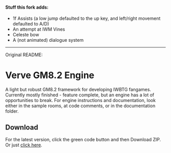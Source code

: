 #### Stuff this fork adds:
- 1f Assists (a low jump defaulted to the up key, and left/right movement defaulted to A/D)
- An attempt at IWM Vines
- Celeste bow
- A (not animated) dialogue system

---- 
Original README:
# Verve GM8.2 Engine
A light but robust GM8.2 framework for developing IWBTG fangames.
Currently mostly finished - feature complete, but an engine has a lot of opportunities to break.
For engine instructions and documentation, look either in the sample rooms, at code comments, or in the documentation folder.

## Download
For the latest version, click the green code button and then Download ZIP. Or just [click here](https://github.com/iwVerve/Verve-GM8.2-Engine/archive/refs/heads/main.zip).
